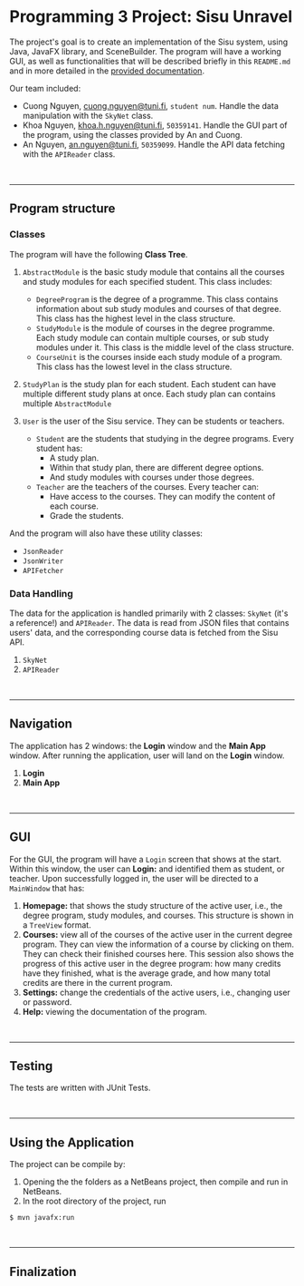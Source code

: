 # Programming 3 Project: Sisu Unravel

The project's goal is to create an implementation of the Sisu system, using Java, JavaFX library, and SceneBuilder. The program will have a working GUI, as well as functionalities that will be described briefly in this `README.md` and in more detailed in the [provided documentation]().

Our team included:

- Cuong Nguyen, cuong.nguyen@tuni.fi, `student num`. Handle the data manipulation with the `SkyNet` class.
- Khoa Nguyen, khoa.h.nguyen@tuni.fi, `50359141`. Handle the GUI part of the program, using the classes provided by An and Cuong.
- An Nguyen, an.nguyen@tuni.fi, `50359099`. Handle the API data fetching with the `APIReader` class.

</br>

---

## Program structure

### **Classes**

The program will have the following **Class Tree**.

1. `AbstractModule` is the basic study module that contains all the courses and study modules for each specified student. This class includes:

   - `DegreeProgram` is the degree of a programme. This class contains information about sub study modules and courses of that degree. This class has the highest level in the class structure.
   - `StudyModule` is the module of courses in the degree programme. Each study module can contain multiple courses, or sub study modules under it. This class is the middle level of the class structure.
   - `CourseUnit` is the courses inside each study module of a program. This class has the lowest level in the class structure.

2. `StudyPlan` is the study plan for each student. Each student can have multiple different study plans at once. Each study plan can contains multiple `AbstractModule`
3. `User` is the user of the Sisu service. They can be students or teachers.

   - `Student` are the students that studying in the degree programs. Every student has:
     - A study plan.
     - Within that study plan, there are different degree options.
     - And study modules with courses under those degrees.
   - `Teacher` are the teachers of the courses. Every teacher can:
     - Have access to the courses. They can modify the content of each course.
     - Grade the students.

And the program will also have these utility classes:

- `JsonReader`
- `JsonWriter`
- `APIFetcher`

### **Data Handling**

The data for the application is handled primarily with 2 classes: `SkyNet` (it's a reference!) and `APIReader`. The data is read from JSON files that contains users' data, and the corresponding course data is fetched from the Sisu API.

1. `SkyNet`
2. `APIReader`

</br>

---

## Navigation

The application has 2 windows: the **Login** window and the **Main App** window. After running the application, user will land on the **Login** window.

1. **Login**
2. **Main App**

</br>

---

## GUI

For the GUI, the program will have a `Login` screen that shows at the start. Within this window, the user can **Login:** and identified them as student, or teacher. Upon successfully logged in, the user will be directed to a `MainWindow` that has:

1. **Homepage:** that shows the study structure of the active user, i.e., the degree program, study modules, and courses. This structure is shown in a `TreeView` format.
2. **Courses:** view all of the courses of the active user in the current degree program. They can view the information of a course by clicking on them. They can check their finished courses here. This session also shows the progress of this active user in the degree program: how many credits have they finished, what is the average grade, and how many total credits are there in the current program.
3. **Settings:** change the credentials of the active users, i.e., changing user or password.
4. **Help:** viewing the documentation of the program.

</br>

---

## Testing

The tests are written with JUnit Tests.

</br>

---

## Using the Application

The project can be compile by:

1. Opening the the folders as a NetBeans project, then compile and run in NetBeans.
2. In the root directory of the project, run

```
$ mvn javafx:run
```

</br>

---

## Finalization
